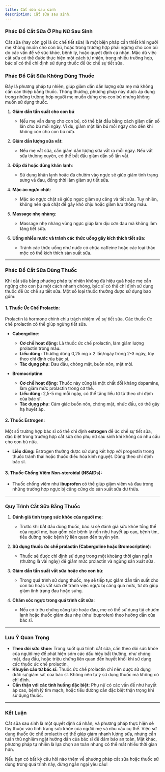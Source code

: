 ```yaml
---
title: Cắt sữa sau sinh
description: Cắt sữa sau sinh.
---
```


### **Phác Đồ Cắt Sữa Ở Phụ Nữ Sau Sinh**

Cắt sữa (hay còn gọi là ức chế tiết sữa) là một biện pháp cần thiết khi người mẹ không muốn cho con bú, hoặc trong trường hợp phải ngừng cho con bú do các vấn đề về sức khỏe, bệnh lý, hoặc quyết định cá nhân. Mặc dù việc cắt sữa có thể được thực hiện một cách tự nhiên, trong nhiều trường hợp, bác sĩ có thể chỉ định sử dụng thuốc để ức chế sự tiết sữa.

### **Phác Đồ Cắt Sữa Không Dùng Thuốc**

Đây là phương pháp tự nhiên, giúp giảm dần dần lượng sữa mẹ mà không cần can thiệp bằng thuốc. Thông thường, phương pháp này được áp dụng trong những trường hợp người mẹ muốn dừng cho con bú nhưng không muốn sử dụng thuốc.

1. **Giảm dần tần suất cho con bú**:

   * Nếu mẹ vẫn đang cho con bú, có thể bắt đầu bằng cách giảm dần số lần cho bú mỗi ngày. Ví dụ, giảm một lần bú mỗi ngày cho đến khi không còn cho con bú nữa.

2. **Giảm dần lượng sữa vắt**:

   * Nếu mẹ vắt sữa, cần giảm dần lượng sữa vắt ra mỗi ngày. Nếu vắt sữa thường xuyên, có thể bắt đầu giảm dần số lần vắt.

3. **Đắp đá hoặc dùng khăn lạnh**:

   * Sử dụng khăn lạnh hoặc đá chườm vào ngực sẽ giúp giảm tình trạng sưng và đau, đồng thời làm giảm sự tiết sữa.

4. **Mặc áo ngực chặt**:

   * Mặc áo ngực chặt sẽ giúp ngực giảm sự căng và tiết sữa. Tuy nhiên, không nên quá chặt để gây khó chịu hoặc giảm lưu thông máu.

5. **Massage nhẹ nhàng**:

   * Massage nhẹ nhàng vùng ngực giúp làm dịu cơn đau mà không làm tăng tiết sữa.

6. **Uống nhiều nước và tránh các thức uống gây kích thích tiết sữa**:

   * Tránh các thức uống như nước có chứa caffeine hoặc các loại thảo mộc có thể kích thích sản xuất sữa.

---

### **Phác Đồ Cắt Sữa Dùng Thuốc**

Khi cắt sữa bằng phương pháp tự nhiên không đủ hiệu quả hoặc mẹ cần ngừng cho con bú một cách nhanh chóng, bác sĩ có thể chỉ định sử dụng thuốc để ức chế sự tiết sữa. Một số loại thuốc thường được sử dụng bao gồm:

#### **1. Thuốc Ức Chế Prolactin:**

Prolactin là hormone chính chịu trách nhiệm về sự tiết sữa. Các thuốc ức chế prolactin có thể giúp ngừng tiết sữa.

* **Cabergoline**:

  * **Cơ chế hoạt động:** Là thuốc ức chế prolactin, làm giảm lượng prolactin trong máu.
  * **Liều dùng:** Thường dùng 0,25 mg x 2 lần/ngày trong 2-3 ngày, tùy theo chỉ định của bác sĩ.
  * **Tác dụng phụ:** Đau đầu, chóng mặt, buồn nôn, mệt mỏi.

* **Bromocriptine**:

  * **Cơ chế hoạt động:** Thuốc này cũng là một chất đối kháng dopamine, làm giảm mức prolactin trong cơ thể.
  * **Liều dùng:** 2,5-5 mg mỗi ngày, có thể tăng liều từ từ theo chỉ định của bác sĩ.
  * **Tác dụng phụ:** Cảm giác buồn nôn, chóng mặt, nhức đầu, có thể gây hạ huyết áp.

#### **2. Thuốc Estrogen:**

Một số trường hợp bác sĩ có thể chỉ định **estrogen** để ức chế sự tiết sữa, đặc biệt trong trường hợp cắt sữa cho phụ nữ sau sinh khi không có nhu cầu cho con bú nữa.

* **Liều dùng:** Estrogen thường được sử dụng kết hợp với progestin trong thuốc tránh thai hoặc thuốc điều hòa kinh nguyệt. Dùng theo chỉ định bác sĩ.

#### **3. Thuốc Chống Viêm Non-steroidal (NSAIDs)**:

* Thuốc chống viêm như **ibuprofen** có thể giúp giảm viêm và đau trong những trường hợp ngực bị căng cứng do sản xuất sữa dư thừa.

---

### **Quy Trình Cắt Sữa Bằng Thuốc**

1. **Đánh giá tình trạng sức khỏe của người mẹ**:

   * Trước khi bắt đầu dùng thuốc, bác sĩ sẽ đánh giá sức khỏe tổng thể của người mẹ, bao gồm các bệnh lý nền như huyết áp cao, bệnh tim, tiểu đường hoặc bệnh lý liên quan đến tuyến yên.

2. **Sử dụng thuốc ức chế prolactin (Cabergoline hoặc Bromocriptine)**:

   * Thuốc sẽ được chỉ định sử dụng trong một khoảng thời gian ngắn (thường là vài ngày) để giảm mức prolactin và ngừng sản xuất sữa.

3. **Giảm dần tần suất vắt sữa hoặc cho con bú**:

   * Trong quá trình sử dụng thuốc, mẹ sẽ tiếp tục giảm dần tần suất cho con bú hoặc vắt sữa để tránh việc ngực bị căng quá mức, từ đó giúp giảm tình trạng đau hoặc sưng.

4. **Chăm sóc ngực trong quá trình cắt sữa**:

   * Nếu có triệu chứng căng tức hoặc đau, mẹ có thể sử dụng túi chườm lạnh hoặc thuốc giảm đau nhẹ (như ibuprofen) theo hướng dẫn của bác sĩ.

---

### **Lưu Ý Quan Trọng**

* **Theo dõi sức khỏe:** Trong suốt quá trình cắt sữa, cần theo dõi sức khỏe của người mẹ để phát hiện sớm các dấu hiệu bất thường, như chóng mặt, đau đầu, hoặc triệu chứng liên quan đến huyết khối khi sử dụng các thuốc ức chế prolactin.
* **Khuyến cáo từ bác sĩ:** Thuốc ức chế prolactin chỉ nên được sử dụng dưới sự giám sát của bác sĩ. Không nên tự ý sử dụng thuốc mà không có chỉ định.
* **Cẩn thận với các tình huống đặc biệt:** Phụ nữ có các vấn đề như huyết áp cao, bệnh lý tim mạch, hoặc tiểu đường cần đặc biệt thận trọng khi sử dụng thuốc.

---

### **Kết Luận**

Cắt sữa sau sinh là một quyết định cá nhân, và phương pháp thực hiện sẽ tùy thuộc vào tình trạng sức khỏe của người mẹ và nhu cầu cụ thể. Việc sử dụng thuốc ức chế prolactin có thể giúp giảm nhanh lượng sữa, nhưng cần tuân thủ nghiêm ngặt hướng dẫn của bác sĩ để đảm bảo an toàn. Mặt khác, phương pháp tự nhiên là lựa chọn an toàn nhưng có thể mất nhiều thời gian hơn.

Nếu bạn có bất kỳ câu hỏi nào thêm về phương pháp cắt sữa hoặc thuốc sử dụng trong quá trình này, đừng ngần ngại yêu cầu!
